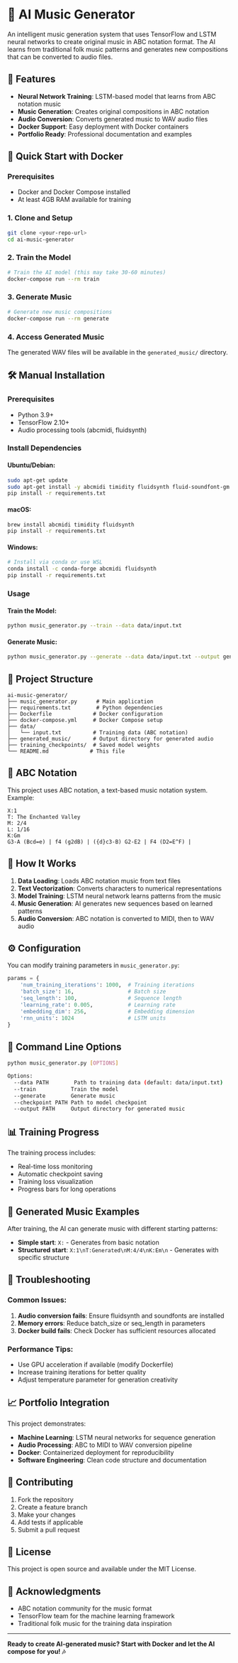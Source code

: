 # 🎵 AI Music Generator

An intelligent music generation system that uses TensorFlow and LSTM neural networks to create original music in ABC notation format. The AI learns from traditional folk music patterns and generates new compositions that can be converted to audio files.

## 🌟 Features

- **Neural Network Training**: LSTM-based model that learns from ABC notation music
- **Music Generation**: Creates original compositions in ABC notation
- **Audio Conversion**: Converts generated music to WAV audio files
- **Docker Support**: Easy deployment with Docker containers
- **Portfolio Ready**: Professional documentation and examples

## 🚀 Quick Start with Docker

### Prerequisites
- Docker and Docker Compose installed
- At least 4GB RAM available for training

### 1. Clone and Setup
```bash
git clone <your-repo-url>
cd ai-music-generator
```

### 2. Train the Model
```bash
# Train the AI model (this may take 30-60 minutes)
docker-compose run --rm train
```

### 3. Generate Music
```bash
# Generate new music compositions
docker-compose run --rm generate
```

### 4. Access Generated Music
The generated WAV files will be available in the `generated_music/` directory.

## 🛠️ Manual Installation

### Prerequisites
- Python 3.9+
- TensorFlow 2.10+
- Audio processing tools (abcmidi, fluidsynth)

### Install Dependencies

#### Ubuntu/Debian:
```bash
sudo apt-get update
sudo apt-get install -y abcmidi timidity fluidsynth fluid-soundfont-gm
pip install -r requirements.txt
```

#### macOS:
```bash
brew install abcmidi timidity fluidsynth
pip install -r requirements.txt
```

#### Windows:
```bash
# Install via conda or use WSL
conda install -c conda-forge abcmidi fluidsynth
pip install -r requirements.txt
```

### Usage

#### Train the Model:
```bash
python music_generator.py --train --data data/input.txt
```

#### Generate Music:
```bash
python music_generator.py --generate --data data/input.txt --output generated_music
```

## 📁 Project Structure

```
ai-music-generator/
├── music_generator.py      # Main application
├── requirements.txt        # Python dependencies
├── Dockerfile             # Docker configuration
├── docker-compose.yml     # Docker Compose setup
├── data/
│   └── input.txt          # Training data (ABC notation)
├── generated_music/       # Output directory for generated audio
├── training_checkpoints/  # Saved model weights
└── README.md             # This file
```

## 🎼 ABC Notation

This project uses ABC notation, a text-based music notation system. Example:

```
X:1
T: The Enchanted Valley
M: 2/4
L: 1/16
K:Gm
G3-A (Bcd=e) | f4 (g2dB) | ({d}c3-B) G2-E2 | F4 (D2=E^F) |
```

## 🧠 How It Works

1. **Data Loading**: Loads ABC notation music from text files
2. **Text Vectorization**: Converts characters to numerical representations
3. **Model Training**: LSTM neural network learns patterns from the music
4. **Music Generation**: AI generates new sequences based on learned patterns
5. **Audio Conversion**: ABC notation is converted to MIDI, then to WAV audio

## ⚙️ Configuration

You can modify training parameters in `music_generator.py`:

```python
params = {
    'num_training_iterations': 1000,  # Training iterations
    'batch_size': 16,                 # Batch size
    'seq_length': 100,                # Sequence length
    'learning_rate': 0.005,           # Learning rate
    'embedding_dim': 256,             # Embedding dimension
    'rnn_units': 1024                 # LSTM units
}
```

## 🎯 Command Line Options

```bash
python music_generator.py [OPTIONS]

Options:
  --data PATH        Path to training data (default: data/input.txt)
  --train           Train the model
  --generate        Generate music
  --checkpoint PATH Path to model checkpoint
  --output PATH     Output directory for generated music
```

## 📊 Training Progress

The training process includes:
- Real-time loss monitoring
- Automatic checkpoint saving
- Training loss visualization
- Progress bars for long operations

## 🎵 Generated Music Examples

After training, the AI can generate music with different starting patterns:

- **Simple start**: `X:` - Generates from basic notation
- **Structured start**: `X:1\nT:Generated\nM:4/4\nK:Em\n` - Generates with specific structure

## 🔧 Troubleshooting

### Common Issues:

1. **Audio conversion fails**: Ensure fluidsynth and soundfonts are installed
2. **Memory errors**: Reduce batch_size or seq_length in parameters
3. **Docker build fails**: Check Docker has sufficient resources allocated

### Performance Tips:

- Use GPU acceleration if available (modify Dockerfile)
- Increase training iterations for better quality
- Adjust temperature parameter for generation creativity

## 📈 Portfolio Integration

This project demonstrates:
- **Machine Learning**: LSTM neural networks for sequence generation
- **Audio Processing**: ABC to MIDI to WAV conversion pipeline
- **Docker**: Containerized deployment for reproducibility
- **Software Engineering**: Clean code structure and documentation

## 🤝 Contributing

1. Fork the repository
2. Create a feature branch
3. Make your changes
4. Add tests if applicable
5. Submit a pull request

## 📄 License

This project is open source and available under the MIT License.

## 🙏 Acknowledgments

- ABC notation community for the music format
- TensorFlow team for the machine learning framework
- Traditional folk music for the training data inspiration

---

**Ready to create AI-generated music? Start with Docker and let the AI compose for you! 🎶**

